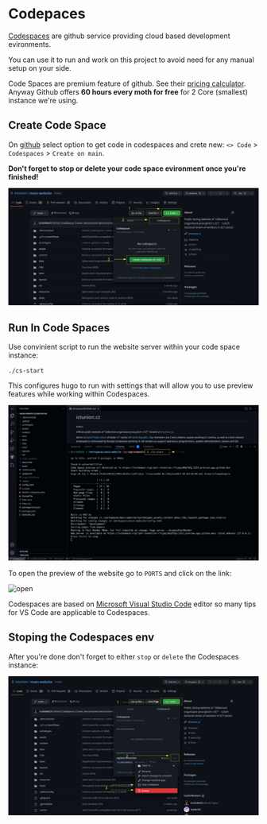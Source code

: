# Codepaces

[Codespaces](https://github.com/features/codespaces) are github service
providing cloud based development evironments.

You can use it to run and work on this project to avoid need for any manual setup on your side.

Code Spaces are premium feature of github. See their [pricing calculator](https://github.com/pricing/calculator).
Anyway Github offers __60 hours every moth for free__ for 2 Core (smallest) instance we're using.

## Create Code Space

On [github](https://github.com/ictunion/main-website) select option to get code in codespaces and crete new:
`<> Code` > `Codespaces` > `Create on main`.

__Don't forget to stop or delete your code space evironment once you're finished!__

![create](./codespaces-create.png)

## Run In Code Spaces

Use convinient script to run the website server within your code space instance:

```
./cs-start
```

This configures hugo to run with settings that will allow you to use preview features while working within
Codespaces.

![start](./codespaces-start.png)

To open the preview of the website go to `PORTS` and click on the link:

![open](./codespaces-open.ong)

Codespaces are based on [Microsoft Visual Studio Code](https://code.visualstudio.com/) editor so many tips for VS Code are applicable to Codespaces.

## Stoping the Codespaces env

After you're done don't forget to either `stop` or `delete` the Codespaces instance:

![kill](./codespaces-kill.png)
